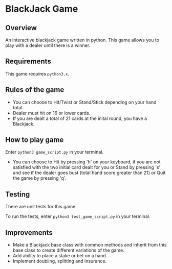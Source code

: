 # BlackJack Game

## Overview
An interactive blackjack game written in python. This game allows you to play with a dealer until there is a winner.

## Requirements
This game requires `python3.x`.

## Rules of the game
* You can choose to Hit/Twist or Stand/Stick depending on your hand total.
* Dealer must hit on 16 or lower cards.
* If you are dealt a  total of 21 cards at the inital round, you have a Blackjack.

## How to play game
Enter `python3 game_script.py` in your terminal.

* You can choose to Hit by pressing 'h' on your keyboard, if you are not
satisfied with the two initial card dealt for you or Stand by pressing 's' and
see if the dealer goes bust (total hand score greater than 21) or Quit the game by pressing 'q'.

## Testing
There are unit tests for this game.

To run the tests, enter `python3 test_game_script.py` in your terminal.

## Improvements
* Make a Blackjack base class with common methods and inherit from this base class to create different variations of the game.
* Add ability to place a stake or bet on a hand.
* Implement doubling, splitting and insurance.